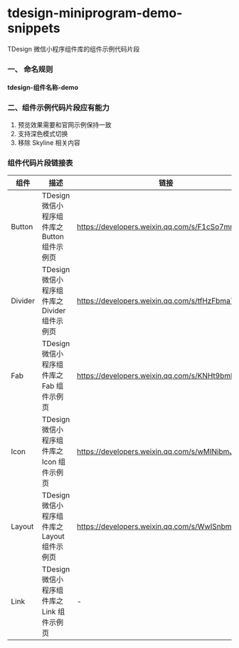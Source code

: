 # tdesign-miniprogram-demo-snippets

TDesign 微信小程序组件库的组件示例代码片段

### 一、 命名规则
#### tdesign-组件名称-demo


### 二、组件示例代码片段应有能力
1. 预览效果需要和官网示例保持一致
2. 支持深色模式切换
3. 移除 Skyline 相关内容


### 组件代码片段链接表
| 组件    | 描述                                          | 链接                                            |
| ------- | --------------------------------------------- | ----------------------------------------------- |
| Button  | TDesign 微信小程序组件库之 Button 组件示例页  | https://developers.weixin.qq.com/s/F1cSo7mm75SS |
| Divider | TDesign 微信小程序组件库之 Divider 组件示例页 | https://developers.weixin.qq.com/s/tfHzFbma7IS4 |
| Fab     | TDesign 微信小程序组件库之 Fab 组件示例页     | https://developers.weixin.qq.com/s/KNHt9bmB7OSc |
| Icon    | TDesign 微信小程序组件库之 Icon 组件示例页    | https://developers.weixin.qq.com/s/wMINibmJ7WSQ |
| Layout  | TDesign 微信小程序组件库之 Layout 组件示例页  | https://developers.weixin.qq.com/s/WwISnbmq7RSC |
| Link    | TDesign 微信小程序组件库之 Link 组件示例页    | -                                               |